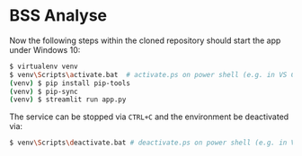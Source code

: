 BSS Analyse
===========

Now the following steps within the cloned repository should start the app under
Windows 10:

```bash
$ virtualenv venv
$ venv\Scripts\activate.bat  # activate.ps on power shell (e.g. in VS Code)
(venv) $ pip install pip-tools
(venv) $ pip-sync
(venv) $ streamlit run app.py
```

The service can be stopped via `CTRL+C` and the environment be deactivated via:

```bash
$ venv\Scripts\deactivate.bat # deactivate.ps on power shell (e.g. in VS Code)
```